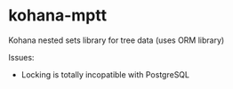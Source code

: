 kohana-mptt
===========

Kohana nested sets library for tree data (uses ORM library)


Issues: 

  - Locking is totally incopatible with PostgreSQL
